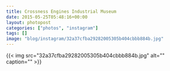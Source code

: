 ```yaml
---
title: Crossness Engines Industrial Museum
date: 2015-05-25T05:48:16+00:00
layout: photopost
categories: ["photos", "instagram"]
tags: []
image: "blog/instagram/32a37cfba29282005305b404cbbb884b.jpg"
---
```


{{< img src="32a37cfba29282005305b404cbbb884b.jpg" alt="" caption="" >}}



